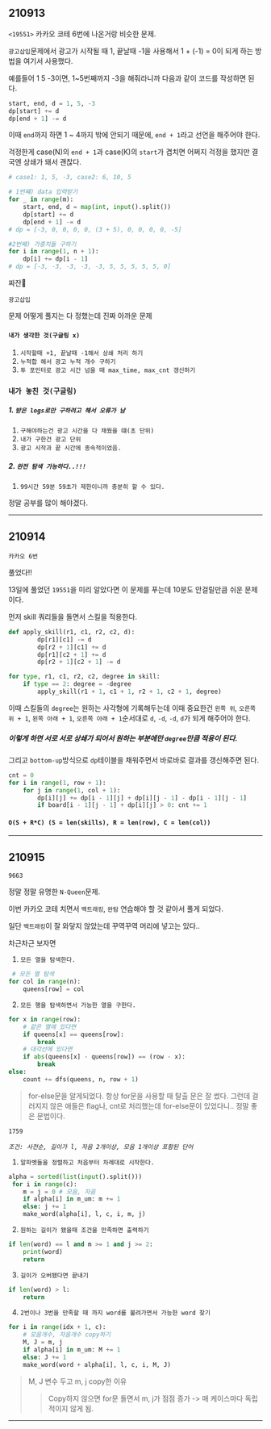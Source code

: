 ## 210913

`<19551>`
카카오 코테 6번에 나온거랑 비슷한 문제.

`광고삽입`문제에서 광고가 시작될 때 1, 끝날때 -1을 사용해서 1 + (-1) = 0이 되게 하는 방법을 여기서 사용했다.

예를들어 1 5 -3이면, 1~5번째까지 -3을 해줘라니까 다음과 같이 코드를 작성하면 된다.

```python
start, end, d = 1, 5, -3
dp[start] += d
dp[end + 1] -= d
```

이때 `end`까지 하면 1 ~ 4까지 밖에 안되기 때문에, `end + 1`라고 선언을 해주어야 한다.

걱정한게 case(N)의 `end + 1`과 case(K)의 `start`가 겹치면 어쩌지 걱정을 했지만 결국엔 상쇄가 돼서 괜찮다.

```python
# case1: 1, 5, -3, case2: 6, 10, 5

# 1번쨰) data 입력받기
for _ in range(m):
    start, end, d = map(int, input().split())
    dp[start] += d
    dp[end + 1] -= d
# dp = [-3, 0, 0, 0, 0, (3 + 5), 0, 0, 0, 0, -5]

#2번째) 가중치들 구하기
for i in range(1, n + 1):
    dp[i] += dp[i - 1]
# dp = [-3, -3, -3, -3, -3, 5, 5, 5, 5, 5, 0]
```

짜잔🌟

`광고삽입`

문제 어떻게 풀지는 다 정했는데 진짜 아까운 문제

#### `내가 생각한 것(구글링 x)`

1. `시작할때 +1, 끝날때 -1해서 상쇄 처리 하기`
2. `누적합 해서 광고 누적 개수 구하기`
3. `투 포인터로 광고 시간 넘을 때 max_time, max_cnt 갱신하기`

### `내가 놓친 것(구글링)`

##### 1. `받은 logs로만 구하려고 해서 오류가 남`

1.  `구해야하는건 광고 시간을 다 채웠을 떄(초 단위)`
2.  `내가 구한건 광고 단위`
3.  `광고 시작과 끝 시간에 종속적이었음.`

##### 2. `완전 탐색 가능하다..!!!`

1.  `99시간 59분 59초가 제한이니까 충분히 할 수 있다.`

정말 공부를 많이 해야겠다.

---

## 210914

`카카오 6번`

풀었다!!

13일에 풀었던 `19551`을 미리 알았다면 이 문제를 푸는데 10분도 안걸릴만큼 쉬운 문제이다.

먼저 skill 쿼리들을 돌면서 스킬을 적용한다.

```python
def apply_skill(r1, c1, r2, c2, d):
        dp[r1][c1] -= d
        dp[r2 + 1][c1] += d
        dp[r1][c2 + 1] += d
        dp[r2 + 1][c2 + 1] -= d

for type, r1, c1, r2, c2, degree in skill:
    if type == 2: degree = -degree
        apply_skill(r1 + 1, c1 + 1, r2 + 1, c2 + 1, degree)
```

이때 스킬들의 `degree`는 원하는 사각형에 기록해두는데 이때 중요한건 `왼쪽 위`, `오른쪽 위 + 1`, `왼쪽 아래 + 1`, `오른쪽 아래 + 1`순서대로 `d`, `-d`, `-d`, `d`가 되게 해주어야 한다.

##### _이렇게 하면 서로 서로 상쇄가 되어서 원하는 부분에만 `degree`만큼 적용이 된다._

그리고 `bottom-up`방식으로 `dp`테이블을 채워주면서 바로바로 결과를 갱신해주면 된다.

```python
cnt = 0
for i in range(1, row + 1):
    for j in range(1, col + 1):
        dp[i][j] += dp[i - 1][j] + dp[i][j - 1] - dp[i - 1][j - 1]
        if board[i - 1][j - 1] + dp[i][j] > 0: cnt += 1
```

#### `O(S + R*C) (S = len(skills), R = len(row), C = len(col))`

---

## 210915

`9663`

정말 정말 유명한 `N-Queen`문제.

이번 카카오 코테 치면서 `백트래킹`, `완탐` 연습해야 할 것 같아서 풀게 되었다.

일단 `백트래킹`이 잘 와닿지 않았는데 꾸역꾸역 머리에 넣고는 있다..

차근차근 보자면

1. `모든 열을 탐색한다.`

```python
 # 모든 열 탐색
for col in range(n):
    queens[row] = col
```

2. `모든 행을 탐색하면서 가능한 열을 구한다.`

```python
for x in range(row):
    # 같은 열에 있다면
    if queens[x] == queens[row]:
        break
    # 대각선에 있다면
    if abs(queens[x] - queens[row]) == (row - x):
        break
else:
    count += dfs(queens, n, row + 1)
```

> for-else문을 알게되었다.
> 항상 for문을 사용할 때 탈출 문은 잘 썼다. 그런데 걸러지지 않은 애들은 flag나, cnt로 처리했는데 for-else문이 있었다니.. 정말 좋은 문법이다.

`1759`

_`조건: 사전순, 길이가 l, 자음 2개이상, 모음 1개이상 포함된 단어`_

1. `알파벳들을 정렬하고 처음부터 차례대로 시작한다.`

```python
alpha = sorted(list(input().split()))
 for i in range(c):
    m = j = 0 # 모음, 자음
    if alpha[i] in m_um: m += 1
    else: j += 1
    make_word(alpha[i], l, c, i, m, j)
```

2. `원하는 길이가 됐을때 조건을 만족하면 출력하기`

```python
if len(word) == l and m >= 1 and j >= 2:
    print(word)
    return
```

3. `길이가 오버됐다면 끝내기`

```python
if len(word) > l:
    return
```

4. `2번이나 3번을 만족할 때 까지 word를 불려가면서 가능한 word 찾기`

```python
for i in range(idx + 1, c):
    # 모음개수, 자음개수 copy하기
    M, J = m, j
    if alpha[i] in m_um: M += 1
    else: J += 1
    make_word(word + alpha[i], l, c, i, M, J)
```

> M, J 변수 두고 m, j copy한 이유
>
> > Copy하지 않으면 for문 돌면서 m, j가 점점 증가 -> 매 케이스마다 독립적이지 않게 됨.

---
